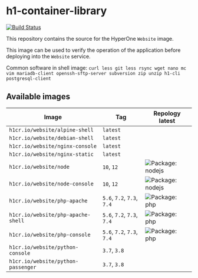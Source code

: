 # h1-container-library

[![Build Status](https://travis-ci.com/hyperonecom/h1-container-library.svg?branch=master)](https://travis-ci.com/hyperonecom/h1-container-library)

This repository contains the source for the HyperOne ```Website``` image.

This image can be used to verify the operation of the application before deploying into the ```Website``` service.

Common software in shell image: ```curl less git less rsync wget nano mc vim mariadb-client openssh-sftp-server subversion zip unzip h1-cli postgresql-client```

## Available images

<!-- toc-start -->
| Image | Tag | Repology latest |
|------ | --- | --------------- |
| ```h1cr.io/website/alpine-shell``` | ```latest``` |  |
| ```h1cr.io/website/debian-shell``` | ```latest``` |  |
| ```h1cr.io/website/nginx-console``` | ```latest``` |  |
| ```h1cr.io/website/nginx-static``` | ```latest``` |  |
| ```h1cr.io/website/node``` | ```10```, ```12``` | ![Package: nodejs](https://repology.org/badge/latest-versions/nodejs.svg?header=nodejs) |
| ```h1cr.io/website/node-console``` | ```10```, ```12``` | ![Package: nodejs](https://repology.org/badge/latest-versions/nodejs.svg?header=nodejs) |
| ```h1cr.io/website/php-apache``` | ```5.6```, ```7.2```, ```7.3```, ```7.4``` | ![Package: php](https://repology.org/badge/latest-versions/php.svg?header=php) |
| ```h1cr.io/website/php-apache-shell``` | ```5.6```, ```7.2```, ```7.3```, ```7.4``` | ![Package: php](https://repology.org/badge/latest-versions/php.svg?header=php) |
| ```h1cr.io/website/php-console``` | ```5.6```, ```7.2```, ```7.3```, ```7.4``` | ![Package: php](https://repology.org/badge/latest-versions/php.svg?header=php) |
| ```h1cr.io/website/python-console``` | ```3.7```, ```3.8``` |  |
| ```h1cr.io/website/python-passenger``` | ```3.7```, ```3.8``` |  |
<!-- toc-end -->
